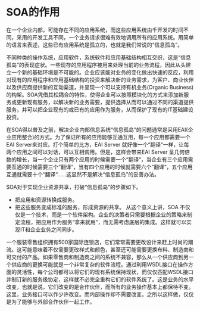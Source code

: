 # SOA的作用


在一个企业内部，可能存在不同的应用系统，而这些应用系统由千开发的时间不同，采用的开发工具不同，一个业务请求很难有效地调用所有的应用系统。用简单的语言来表述，这些已有应用系统是孤立的，也就是我们常说的“信息孤岛”。

不同种类的操作系统，应用软件，系统软件和应用基础结构相互交织，这是“信息孤岛”的表现症状。一些现存的应用程序被用来处理当前的业务流程，因此从头建立一个新的基础环境是不可能的。企业应该能对业务的变化做出快速的反应，利用对现有的应用程序和应用基础结构的投资来解决新的业务需求，为客户、商业伙伴以及供应商提供新的互动渠道，并呈现一个可以支持有机业务(Organic Business) 的构架。SOA凭借其松耦合的特性，使得企业可以按照模块化的方式来添加新服务或更新现有服务，以解决新的业务需要，提供选择从而可以通过不同的渠道提供服务，并可以把企业现有的或已有的应用作为服务，从而保护了现有的IT基础建设投资。

在SOA得以普及之前，解决企业内部信息系统“信息孤岛”的问题通常是采用EAI(企业应用整合)的方式。为了保证所有的应用能够互通互用，每一个应用都需要一个EAI Server来对应。打个简单的比方，EAI Server 就好像一个“翻译“一样，让每两个应用之间可以对话，可以互相调用。但是，这样会带来EAI Server 呈几何倍数的增长，当一个企业只有两个应用的时候需要一个“翻译“，当企业有三个应用需要互通的时候需要三个“翻译“，当有四个应用的时候就需要六个“翻译“，五个应用互通就需要十个“翻译“……这显然不是解决“信息孤岛”的妥善办法。

SOA对于实现企业资源共享，打破“信息孤岛”的步骤如下。

- 把应用和资源转换成服务。
- 把这些服务变成标准的服务，形成资源的共享。
从这个意义上讲，SOA 不仅仅是一个技术，而是一个软件架构。企业的决策者只需要根据企业的策略来制定流程，把应用作为服务“拿来就用“，而无需考虑底层的集成。这样就可以实现IT和企业业务之间同步。

一个服装零售组织拥有500家国际连锁店，它们常常需要更改设计来赶上时尚的潮流。这可能意味着不仅需要更改样式和颜色，甚至还可能需要更换布料、制造商和可交付的产品。如果零售商和制造商之间的系统不兼容，那么从一个供应商到另一个供应商的更换可能就是一个非常复杂的软件流程。通过利用WSDL接口在操作方面的灵活性，每个公司都可以将它们的现有系统保持现状，而仅仅匹配WSDL接口并制订新的服务级协定，这样就不必完全重构它们的软件系统了。这是业务的水平改变，也就是说，它们改变的是合作伙伴，而所有的业务操作基本上都保待不变。这里，业务接口可以作少许改变。而内部操作却不需要改变。之所以这样做，仅仅是为了能够与外部合作伙伴一起工作。




